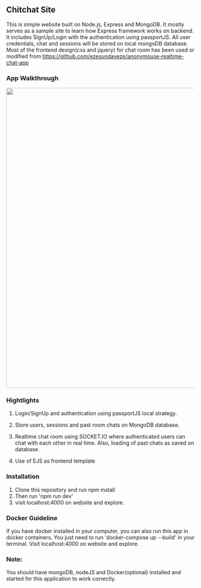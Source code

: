 ## Chitchat Site
 This is simple website built on Node.js, Express and MongoDB. It mostly serves as a sample site to learn how Express framework works on backend. It includes SignUp/Login with the authentication using passportJS. All user credentials, chat and sessions will be stored on local mongoDB database.
 Most of the frontend design(css and jquery) for chat room has been used or modified from https://github.com/ezesundayeze/anonymouse-realtime-chat-app
### App Walkthrough
<img src="https://imgur.com/Vv40e62.gif" width = "800"><br>

### Hightlights
1. Login/SignUp and authentication using passportJS local strategy.

2. Store users, sessions and past room chats on  MongoDB database.

3. Realtime chat room using SOCKET.IO where authenticated users can chat with each other in real time. Also, loading of past chats as saved on database.

4. Use of EJS as frontend template 

### Installation
1. Clone this repository and run npm install
2. Then run 'npm run dev' 
3. visit localhost:4000 on website and explore.
### Docker Guideline
 If you have docker installed in your computer, you can also run this app in docker containers. You just need to run 'docker-compose up --build' in your terminal. Visit localhost:4000 on website and explore.

### Note:
You should have mongoDB, nodeJS and Docker(optional) installed and started for this application to work correctly.